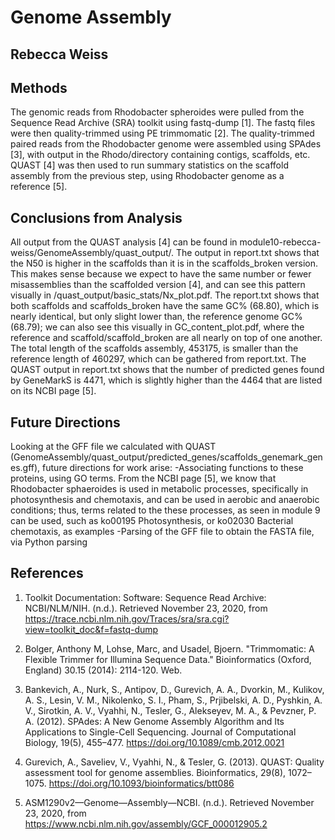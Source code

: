 # Genome Assembly

## Rebecca Weiss

## Methods
The genomic reads from Rhodobacter spheroides were pulled from the Sequence Read Archive (SRA) toolkit using fastq-dump [1]. The fastq files were then quality-trimmed using PE trimmomatic [2]. The quality-trimmed paired reads from the Rhodobacter genome were assembled using SPAdes [3], with output in the Rhodo/directory containing contigs, scaffolds, etc. QUAST [4] was then used to run summary statistics on the scaffold assembly from the previous step, using Rhodobacter genome as a reference [5]. 

## Conclusions from Analysis
All output from the QUAST analysis [4] can be found in module10-rebecca-weiss/GenomeAssembly/quast_output/. The output in report.txt shows that the N50 is higher in the scaffolds than it is in the scaffolds_broken version. This makes sense because we expect to have the same number or fewer misassemblies than the scaffolded version [4], and can see this pattern visually in /quast_output/basic_stats/Nx_plot.pdf. The report.txt shows that both scaffolds and scaffolds_broken have the same GC% (68.80), which is nearly identical, but only slight lower than, the reference genome GC% (68.79); we can also see this visually in GC_content_plot.pdf, where the reference and scaffold/scaffold_broken are all nearly on top of one another. The total length of the scaffolds assembly, 453175, is smaller than the reference length of 460297, which can be gathered from report.txt. The QUAST output in report.txt shows that the number of predicted genes found by GeneMarkS is 4471, which is slightly higher than the 4464 that are listed on its NCBI page [5].


## Future Directions
Looking at the GFF file we calculated with QUAST (GenomeAssembly/quast_output/predicted_genes/scaffolds_genemark_genes.gff), future directions for work arise:
-Associating functions to these proteins, using GO terms. From the NCBI page [5], we know that Rhodobacter sphaeroides is used in metabolic processes, specifically in photosynthesis and chemotaxis, and can be used in aerobic and anaerobic conditions; thus, terms related to the these processes, as seen in module 9 can be used, such as ko00195 Photosynthesis, or ko02030	Bacterial chemotaxis, as examples 
-Parsing of the GFF file to obtain the FASTA file, via Python parsing



## References
1. Toolkit Documentation: Software: Sequence Read Archive: NCBI/NLM/NIH. (n.d.). Retrieved November 23, 2020, from https://trace.ncbi.nlm.nih.gov/Traces/sra/sra.cgi?view=toolkit_doc&f=fastq-dump

2. Bolger, Anthony M, Lohse, Marc, and Usadel, Bjoern. "Trimmomatic: A Flexible Trimmer for Illumina Sequence Data." Bioinformatics (Oxford, England) 30.15 (2014): 2114-120. Web.

3. Bankevich, A., Nurk, S., Antipov, D., Gurevich, A. A., Dvorkin, M., Kulikov, A. S., Lesin, V. M., Nikolenko, S. I., Pham, S., Prjibelski, A. D., Pyshkin, A. V., Sirotkin, A. V., Vyahhi, N., Tesler, G., Alekseyev, M. A., & Pevzner, P. A. (2012). SPAdes: A New Genome Assembly Algorithm and Its Applications to Single-Cell Sequencing. Journal of Computational Biology, 19(5), 455–477. https://doi.org/10.1089/cmb.2012.0021

4. Gurevich, A., Saveliev, V., Vyahhi, N., & Tesler, G. (2013). QUAST: Quality assessment tool for genome assemblies. Bioinformatics, 29(8), 1072–1075. https://doi.org/10.1093/bioinformatics/btt086

5. ASM1290v2—Genome—Assembly—NCBI. (n.d.). Retrieved November 23, 2020, from https://www.ncbi.nlm.nih.gov/assembly/GCF_000012905.2

